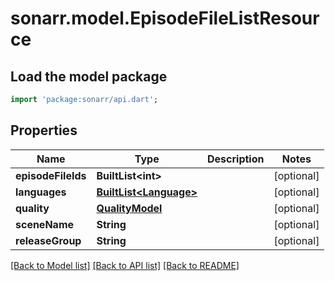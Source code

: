 # sonarr.model.EpisodeFileListResource

## Load the model package
```dart
import 'package:sonarr/api.dart';
```

## Properties
Name | Type | Description | Notes
------------ | ------------- | ------------- | -------------
**episodeFileIds** | **BuiltList&lt;int&gt;** |  | [optional] 
**languages** | [**BuiltList&lt;Language&gt;**](Language.md) |  | [optional] 
**quality** | [**QualityModel**](QualityModel.md) |  | [optional] 
**sceneName** | **String** |  | [optional] 
**releaseGroup** | **String** |  | [optional] 

[[Back to Model list]](../README.md#documentation-for-models) [[Back to API list]](../README.md#documentation-for-api-endpoints) [[Back to README]](../README.md)


